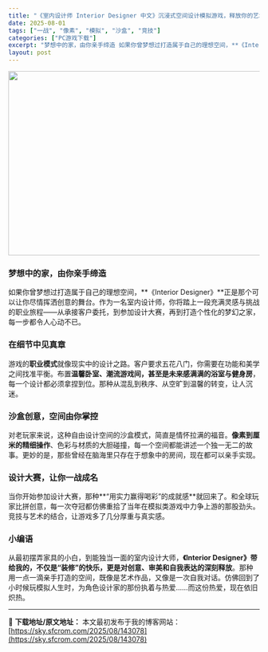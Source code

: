 ```yaml
---
title: "《室内设计师 Interior Designer 中文》沉浸式空间设计模拟游戏，释放你的艺术灵魂"
date: 2025-08-01
tags: ["一战", "像素", "模拟", "沙盒", "竞技"]
categories: ["PC游戏下载"]
excerpt: "梦想中的家，由你亲手缔造 如果你曾梦想过打造属于自己的理想空间，**《Interior Designer》**正是那个可以让你尽情挥洒创意的舞台。作为一名室内设计师，你将踏上一段充满灵感与挑战的职业旅程——从承接客户委托，到参加设计大赛，再到打造个性化的梦幻之家，每一步都令人心动不已。 在细节中见真&hellip;"
layout: post
---
```


<img class="aligncenter size-full wp-image-143079" src="https://sky.sfcrom.com/wp-content/uploads/2025/08/2025080101025197.webp" alt="" width="660" height="370" />
<h3>梦想中的家，由你亲手缔造</h3>
如果你曾梦想过打造属于自己的理想空间，**《Interior Designer》**正是那个可以让你尽情挥洒创意的舞台。作为一名室内设计师，你将踏上一段充满灵感与挑战的职业旅程——从承接客户委托，到参加设计大赛，再到打造个性化的梦幻之家，每一步都令人心动不已。
<h3>在细节中见真章</h3>
游戏的<strong>职业模式</strong>就像现实中的设计之路。客户要求五花八门，你需要在功能和美学之间找准平衡。布置<strong>温馨卧室、潮流游戏间，甚至是未来感满满的浴室与健身房</strong>，每一个设计都必须拿捏到位。那种从混乱到秩序、从空旷到温馨的转变，让人沉迷。
<h3>沙盒创意，空间由你掌控</h3>
对老玩家来说，这种自由设计空间的沙盒模式，简直是情怀拉满的福音。<strong>像素到厘米的精细操作</strong>、色彩与材质的大胆碰撞，每一个空间都能讲述一个独一无二的故事。更妙的是，那些曾经在脑海里只存在于想象中的房间，现在都可以亲手实现。
<h3>设计大赛，让你一战成名</h3>
当你开始参加设计大赛，那种**“用实力赢得喝彩”的成就感**就回来了。和全球玩家比拼创意，每一次夺冠都仿佛重拾了当年在模拟类游戏中力争上游的那股劲头。竞技与艺术的结合，让游戏多了几分厚重与真实感。
<h3>小编语</h3>
从最初摆弄家具的小白，到能独当一面的室内设计大师，<strong>《Interior Designer》带给我的，不仅是“装修”的快乐，更是对创意、审美和自我表达的深刻释放</strong>。那种用一点一滴亲手打造的空间，既像是艺术作品，又像是一次自我对话。仿佛回到了小时候玩模拟人生时，为角色设计家的那份执着与热爱……而这份热爱，现在依旧炽热。

---
📖 **下载地址/原文地址：** 本文最初发布于我的博客网站：[https://sky.sfcrom.com/2025/08/143078](https://sky.sfcrom.com/2025/08/143078)
